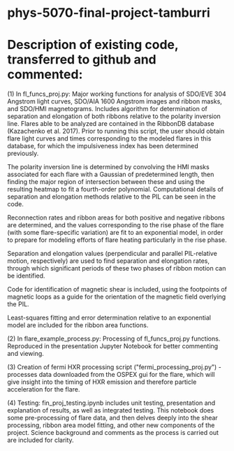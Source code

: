 # phys-5070-final-project-tamburri

# Description of existing code, transferred to github and commented:

(1) In fl_funcs_proj.py:
Major working functions for analysis of SDO/EVE 304 Angstrom light curves,
SDO/AIA 1600 Angstrom images and ribbon masks, and SDO/HMI magnetograms.
Includes algorithm for determination of separation and elongation of both
ribbons relative to the polarity inversion line. Flares able to be analyzed
are contained in the RibbonDB database (Kazachenko et al. 2017).  Prior to
running this script, the user should obtain flare light curves and times
corresponding to the modeled flares in this database, for which the
impulsiveness index has been determined previously.

The polarity inversion line is determined by convolving the HMI masks
associated for each flare with a Gaussian of predetermined length, then
finding the major region of intersection between these and using the
resulting heatmap to fit a fourth-order polynomial.  Computational details of separation
and elongation methods relative to the PIL can be seen in the code.

Reconnection rates and ribbon areas for both positive and negative ribbons
are determined, and the values corresponding to the rise phase of the flare
(with some flare-specific variation) are fit to an exponential model, in
order to prepare for modeling efforts of flare heating particularly in the
rise phase.

Separation and elongation values (perpendicular and parallel PIL-relative
motion, respectively) are used to find separation and elongation rates,
through which significant periods of these two phases of ribbon motion can
be identified.

Code for identification of magnetic shear is included, using the footpoints of magnetic loops
as a guide for the orientation of the magnetic field overlying the PIL.

Least-squares fitting and error determination relative to an exponential model are included
for the ribbon area functions.

(2) In flare_example_process.py:
Processing of fl_funcs_proj.py functions.  Reproduced in the presentation Jupyter Notebook for better
commenting and viewing.

(3) Creation of fermi HXR processing script ("fermi_processing_proj.py") - processes data 
downloaded from the OSPEX gui for the flare, which will give insight into the timing of 
HXR emission and therefore particle acceleration for the flare.
 
 (4) Testing: fin_proj_testing.ipynb includes unit testing, presentation and explanation of results, 
 as well as integrated testing.  This notebook does some pre-processing of flare data, and then
 delves deeply into the shear processing, ribbon area model fitting, and other new components
 of the project.  Science background and comments as the process is carried out are included 
 for clarity.